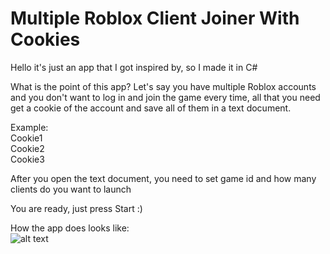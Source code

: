 # Multiple Roblox Client Joiner With Cookies
 
Hello it's just an app that I got inspired by, so I made it in C#


What is the point of this app?
Let's say you have multiple Roblox accounts and you don't want to log in and join the game every time, all that you need get a cookie of the account and save all of them in a text document.

Example:</br>
Cookie1 </br>
Cookie2</br>
Cookie3</br>

After you open the text document, you need to set game id and how many clients do you want to launch

You are ready, just press Start :)

How the app does looks like: </br>
![alt text](https://i.imgur.com/XEyh5mb.png)
